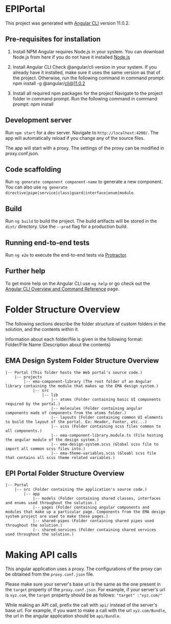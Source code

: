 # EPIPortal

This project was generated with [Angular CLI](https://github.com/angular/angular-cli) version 11.0.2.

## Pre-requisites for installation

1. Install NPM 
Angular requires Node.js in your system. You can download Node.js from here if you do not have it installed [Node.js](https://nodejs.org/en/)

2. Install Angular CLI 
Check @angular/cli version in your system.
If you already have it installed, make sure it uses the same version as that of the project.
Otherwise, run the following command in command prompt:
npm install -g @angular/cli@11.0.2

3. Install all required npm packages for the project
Navigate to the project folder in command prompt.
Run the following command in command prompt:
npm install

## Development server

Run `npm start` for a dev server. Navigate to `http://localhost:4200/`. The app will automatically reload if you change any of the source files. 

The app will start with a proxy. The settings of the proxy can be modified in proxy.conf.json.

## Code scaffolding

Run `ng generate component component-name` to generate a new component. You can also use `ng generate directive|pipe|service|class|guard|interface|enum|module`.

## Build

Run `ng build` to build the project. The build artifacts will be stored in the `dist/` directory. Use the `--prod` flag for a production build.

## Running end-to-end tests

Run `ng e2e` to execute the end-to-end tests via [Protractor](http://www.protractortest.org/).

## Further help

To get more help on the Angular CLI use `ng help` or go check out the [Angular CLI Overview and Command Reference](https://angular.io/cli) page.


# Folder Structure Overview

The following sections describe the folder structure of custom folders in the solution, and the contents within it. 

Information about each folder/file is given in the following format:
Folder/File Name (Description about the contents)

## EMA Design System Folder Structure Overview
```
|-- Portal (This folder hosts the Web portal's source code.)
    |-- projects
        |-- ema-component-library (The root folder of an Angular library containing the module that makes up the EMA design system.)
            |-- src
                |-- lib
                    |-- atoms (Folder containing basic UI components required by the portal.)
                    |-- molecules (Folder containing angular components made of components from the atoms folder.)
                    |-- layouts (Folder containing common UI elements to build the layout of the portal. Ex: Header, Footer, etc...)
                    |-- scss (Folder containing scss files common to all components.)
                    |-- ema-component-library.module.ts (File hosting the angular module of the design system.)
                    |-- ema-design-system.scss (Global scss file to import all common scss files into.)
                    |-- ema-theme-variables.scss (Gloabl scss file that contains all scss theme related variables.)
```
## EPI Portal Folder Structure Overview
```
|-- Portal
    |-- src (Folder containing the application's source code.)
        |-- app
            |-- models (Folder containing shared classes, interfaces and enums used throughout the solution.)
            |-- pages (Folder containing angular components and modules that make up a particular page. Components from the EMA design system project are used to make these pages.)
            |-- shared-pipes (Folder containing shared pipes used throughout the solution.)
            |-- shared-services (Folder containing shared services used throughout the solution.)

```
# Making API calls

This angular application uses a proxy. The configurations of the proxy can be obtained from the `proxy.conf.json` file. 

Please make sure your server's base url is the same as the one present in the `target` property of the `proxy.conf.json`.
For example, if your server's url is `xyz.com`, the `target` property should be as follows:
`"target" :"xyz.com/"`

While making an API call, prefix the call with `api/` instead of the server's base url.
For example, if you want to make a call with the url `xyz.com/Bundle`, the url in the angular application should be `api/Bundle`.

